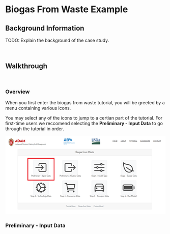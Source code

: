 <h1>Biogas From Waste Example</h1> 

<h2>Background Information</h2> 

<p>TODO: Explain the background of the case study.</p>

<br>

<h2>Walkthrough</h2>

<br>

<h3>Overview</h3>

<p>When you first enter the biogas from waste tutorial, you will be greeted by a menu containing various icons.</p>

<p>You may select any of the icons to jump to a certian part of the tutorial. For first-time users we reccomend selecting the <b>Preliminary - Input Data</b> to go through the tutorial in order.</p>

<img src="Pictures\biogas_from_waste_ex\overview_1.png">

<br>

<h3>Preliminary - Input Data</h3>
